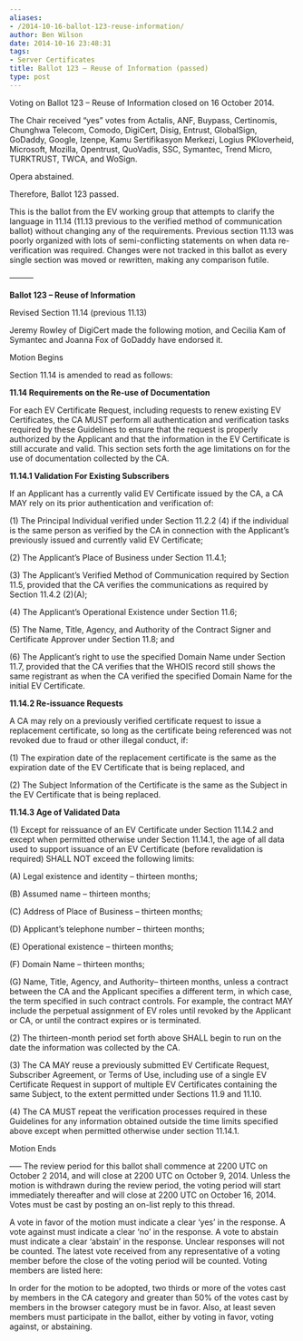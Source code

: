 ```yaml
---
aliases:
- /2014-10-16-ballot-123-reuse-information/
author: Ben Wilson
date: 2014-10-16 23:48:31
tags:
- Server Certificates
title: Ballot 123 – Reuse of Information (passed)
type: post
---
```


Voting on Ballot 123 – Reuse of Information closed on 16 October 2014.

The Chair received “yes” votes from Actalis, ANF, Buypass, Certinomis, Chunghwa Telecom, Comodo, DigiCert, Disig, Entrust, GlobalSign, GoDaddy, Google, Izenpe, Kamu Sertifikasyon Merkezi, Logius PKIoverheid, Microsoft, Mozilla, Opentrust, QuoVadis, SSC, Symantec, Trend Micro, TURKTRUST, TWCA, and WoSign.

Opera abstained.

Therefore, Ballot 123 passed.

This is the ballot from the EV working group that attempts to clarify the language in 11.14 (11.13 previous to the verified method of communication ballot) without changing any of the requirements. Previous section 11.13 was poorly organized with lots of semi-conflicting statements on when data re-verification was required. Changes were not tracked in this ballot as every single section was moved or rewritten, making any comparison futile.

———

**Ballot 123 – Reuse of Information**

Revised Section 11.14 (previous 11.13)

Jeremy Rowley of DigiCert made the following motion, and Cecilia Kam of Symantec and Joanna Fox of GoDaddy have endorsed it.

Motion Begins

Section 11.14 is amended to read as follows:

**11.14 Requirements on the Re-use of Documentation**

For each EV Certificate Request, including requests to renew existing EV Certificates, the CA MUST perform all authentication and verification tasks required by these Guidelines to ensure that the request is properly authorized by the Applicant and that the information in the EV Certificate is still accurate and valid. This section sets forth the age limitations on for the use of documentation collected by the CA.

**11.14.1 Validation For Existing Subscribers**

If an Applicant has a currently valid EV Certificate issued by the CA, a CA MAY rely on its prior authentication and verification of:

(1) The Principal Individual verified under Section 11.2.2 (4) if the individual is the same person as verified by the CA in connection with the Applicant’s previously issued and currently valid EV Certificate;

(2) The Applicant’s Place of Business under Section 11.4.1;

(3) The Applicant’s Verified Method of Communication required by Section 11.5, provided that the CA verifies the communications as required by Section 11.4.2 (2)(A);

(4) The Applicant’s Operational Existence under Section 11.6;

(5) The Name, Title, Agency, and Authority of the Contract Signer and Certificate Approver under Section 11.8; and

(6) The Applicant’s right to use the specified Domain Name under Section 11.7, provided that the CA verifies that the WHOIS record still shows the same registrant as when the CA verified the specified Domain Name for the initial EV Certificate.

**11.14.2 Re-issuance Requests**

A CA may rely on a previously verified certificate request to issue a replacement certificate, so long as the certificate being referenced was not revoked due to fraud or other illegal conduct, if:

(1) The expiration date of the replacement certificate is the same as the expiration date of the EV Certificate that is being replaced, and

(2) The Subject Information of the Certificate is the same as the Subject in the EV Certificate that is being replaced.

**11.14.3 Age of Validated Data**

(1) Except for reissuance of an EV Certificate under Section 11.14.2 and except when permitted otherwise under Section 11.14.1, the age of all data used to support issuance of an EV Certificate (before revalidation is required) SHALL NOT exceed the following limits:

(A) Legal existence and identity – thirteen months;

(B) Assumed name – thirteen months;

(C) Address of Place of Business – thirteen months;

(D) Applicant’s telephone number – thirteen months;

(E) Operational existence – thirteen months;

(F) Domain Name – thirteen months;

(G) Name, Title, Agency, and Authority– thirteen months, unless a contract between the CA and the Applicant specifies a different term, in which case, the term specified in such contract controls. For example, the contract MAY include the perpetual assignment of EV roles until revoked by the Applicant or CA, or until the contract expires or is terminated.

(2) The thirteen-month period set forth above SHALL begin to run on the date the information was collected by the CA.

(3) The CA MAY reuse a previously submitted EV Certificate Request, Subscriber Agreement, or Terms of Use, including use of a single EV Certificate Request in support of multiple EV Certificates containing the same Subject, to the extent permitted under Sections 11.9 and 11.10.

(4) The CA MUST repeat the verification processes required in these Guidelines for any information obtained outside the time limits specified above except when permitted otherwise under section 11.14.1.

Motion Ends

—–
The review period for this ballot shall commence at 2200 UTC on October 2 2014, and will close at 2200 UTC on October 9, 2014. Unless the motion is withdrawn during the review period, the voting period will start immediately thereafter and will close at 2200 UTC on October 16, 2014. Votes must be cast by posting an on-list reply to this thread.

A vote in favor of the motion must indicate a clear ‘yes’ in the response. A vote against must indicate a clear ‘no’ in the response. A vote to abstain must indicate a clear ‘abstain’ in the response. Unclear responses will not be counted. The latest vote received from any representative of a voting member before the close of the voting period will be counted. Voting members are listed here:

In order for the motion to be adopted, two thirds or more of the votes cast by members in the CA category and greater than 50% of the votes cast by members in the browser category must be in favor. Also, at least seven members must participate in the ballot, either by voting in favor, voting against, or abstaining.